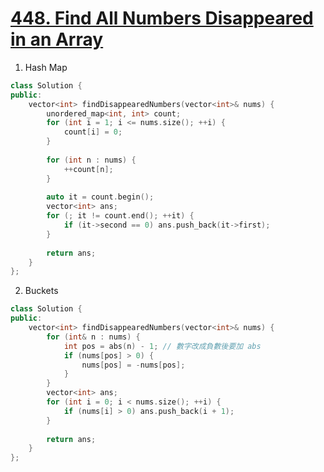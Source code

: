# [448. Find All Numbers Disappeared in an Array](https://leetcode.com/problems/find-all-numbers-disappeared-in-an-array/)

1. Hash Map
```c++
class Solution {
public:
    vector<int> findDisappearedNumbers(vector<int>& nums) {
        unordered_map<int, int> count;
        for (int i = 1; i <= nums.size(); ++i) {
            count[i] = 0;
        }
        
        for (int n : nums) {
            ++count[n];
        }
        
        auto it = count.begin();
        vector<int> ans;
        for (; it != count.end(); ++it) {
            if (it->second == 0) ans.push_back(it->first);
        }
        
        return ans;
    }
};
```

2. Buckets
```c++
class Solution {
public:
    vector<int> findDisappearedNumbers(vector<int>& nums) {
        for (int& n : nums) {
            int pos = abs(n) - 1; // 數字改成負數後要加 abs
            if (nums[pos] > 0) {
                nums[pos] = -nums[pos];
            }
        }
        vector<int> ans;
        for (int i = 0; i < nums.size(); ++i) {
            if (nums[i] > 0) ans.push_back(i + 1); 
        }
        
        return ans;
    }
};
```